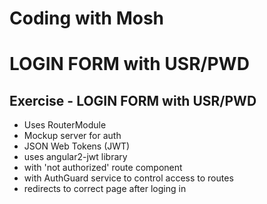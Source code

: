 # Coding with Mosh

# LOGIN FORM with USR/PWD

## Exercise - LOGIN FORM with USR/PWD

- Uses RouterModule
- Mockup server for auth
- JSON Web Tokens (JWT)
- uses angular2-jwt library
- with 'not authorized' route component
- with AuthGuard service to control access to routes
- redirects to correct page after loging in
